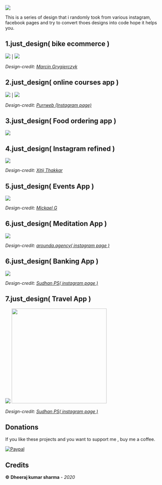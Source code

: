 ![](https://imgur.com/HhxNnSw.png)

This is a series of design that i randomly took from various instagram, facebook pages and try to convert thoes designs into code hope it helps you.

## 1.just_design( bike ecommerce )

![](https://imgur.com/ou1NBKB.png)  |  ![](https://imgur.com/8Zc4y5P.png)

<i>Design-credit: <a href="https://dribbble.com/shots/6910454-Bicycle-Store-App/attachments">Marcin Grygierczyk</a></i>

## 2.just_design( online courses app )

![](https://imgur.com/osCPr70.png)  |  ![](https://imgur.com/vwAKDfP.png)

<i>Design-credit: <a href="https://www.instagram.com/p/B-g6zsvih5G/">Purrweb (Instagram page)</a></i>

## 3.just_design( Food ordering app )

![](https://imgur.com/wRKcPvZ.png)

## 4.just_design( Instagram refined )

![](https://imgur.com/LglLXY4.png)

<i>Design-credit: <a href="https://www.instagram.com/p/CClWPwsAdt0/">Xitij Thakkar</a></i>

## 5.just_design( Events App )

![](https://imgur.com/82aBcoA.png)

<i>Design-credit: <a href="https://www.instagram.com/p/CBdiVWqAAzm/">Mickael G</a></i>

## 6.just_design( Meditation App )

![](https://imgur.com/UcbJpJy.png)

<i>Design-credit: <a href="https://www.instagram.com/p/CAp1dYqg_-9/">arounda.agency( instagram page )</a></i>

## 6.just_design( Banking App )

![](https://imgur.com/Ooifc0e.png)

<i>Design-credit: <a href="https://www.instagram.com/p/B6Iv5ekgjzk/">Sudhan PS( instagram page )</a></i>

## 7.just_design( Travel App )

![](https://imgur.com/8IeMi2p.png)
<img src="https://imgur.com/z2pRwYg.png" data-canonical-src="https://imgur.com/z2pRwYg.png" width="300" />

<i>Design-credit: <a href="https://www.instagram.com/p/B9HWfjRgXK4/">Sudhan PS( instagram page )</a></i>


## Donations
If you like these projects and you want to support me , buy me a coffee.

[![Paypal](https://imgur.com/FokjFDA.png)](https://paypal.me/PayDheeraj)

## Credits
**©** **Dheeraj kumar sharma** - *2020*
